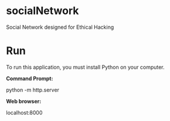 # socialNetwork
Social Network designed for Ethical Hacking

# Run
To run this application, you must install Python on your computer.

**Command Prompt:**

python -m http.server

**Web browser:**

localhost:8000
